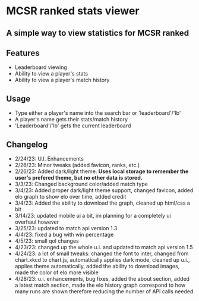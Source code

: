 # MCSR ranked stats viewer

## A simple way to view statistics for MCSR ranked

## Features

- Leaderboard viewing
- Ability to view a player's stats
- Ability to view a player's match history

## Usage

- Type either a player's name into the search bar or 'leaderboard'/'lb'
- A player's name gets their stats/match history
- 'Leaderboard'/'lb' gets the current leaderboard

## Changelog

- 2/24/23: U.I. Enhancements
- 2/26/23: Minor tweaks (added favicon, ranks, etc.)
- 2/26/23: Added dark/light theme. **Uses local storage to remember the user's prefered theme, but no other data is stored.**
- 3/3/23: Changed background color/added match type
- 3/4/23: Added proper dark/light theme support, changed favicon, added elo graph to show elo over time, added credit
- 3/4/23: Added the ability to download the graph, cleaned up html/css a bit
- 3/14/23: updated mobile ui a bit, im planning for a completely ui overhaul however
- 3/25/23: updated to match api version 1.3
- 4/4/23: fixed a bug with win percentage
- 4/5/23: small qol changes
- 4/23/23: changed up the whole u.i. and updated to match api version 1.5
- 4/24/23: a lot of small tweaks: changed the font to inter, changed from chart.xkcd to chart.js, automatically applies dark mode, cleaned up u.i., applies theme automatically, added the ability to download images, made the color of elo more visible
- 4/28/23: u.i. enhancements, bug fixes, added the about section, added a latest match section, made the elo history graph correspond to how many runs are shown therefore reducing the number of API calls needed
